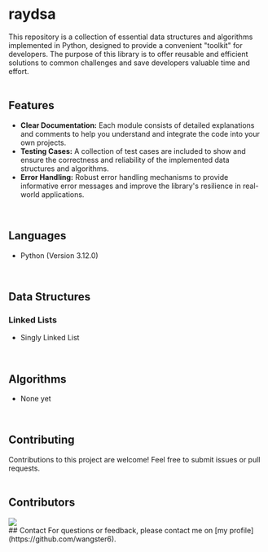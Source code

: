 # raydsa
This repository is a collection of essential data structures and algorithms implemented in Python, designed to provide a convenient "toolkit" for developers. The purpose of this library is to offer reusable and efficient solutions to common challenges and save developers valuable time and effort.
<br>
<br>
## Features
- **Clear Documentation:** Each module consists of detailed explanations and comments to help you understand and integrate the code into your own projects.
- **Testing Cases:** A collection of test cases are included to show and ensure the correctness and reliability of the implemented data structures and algorithms.
- **Error Handling:** Robust error handling mechanisms to provide informative error messages and improve the library's resilience in real-world applications.
<br>

## Languages
- Python (Version 3.12.0)
<br>

## Data Structures
### Linked Lists
- Singly Linked List
<br>

## Algorithms
- None yet
<br>

## Contributing
Contributions to this project are welcome! Feel free to submit issues or pull requests.
<br>
<br>

## Contributors
<a href="https://github.com/wangster6/raydsa/graphs/contributors">
  <img src="https://contrib.rocks/image?repo=wangster6/raydsa" />
</a>
<br>
## Contact
For questions or feedback, please contact me on [my profile](https://github.com/wangster6).
